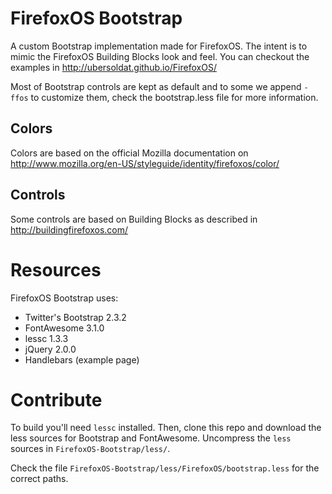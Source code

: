 # FirefoxOS Bootstrap

A custom Bootstrap implementation made for FirefoxOS. The intent is to
mimic the FirefoxOS Building Blocks look and feel. You can checkout the examples
in http://ubersoldat.github.io/FirefoxOS/

Most of Bootstrap controls are kept as default and to some we append `-ffos` to
customize them, check the bootstrap.less file for more information.

## Colors

Colors are based on the official Mozilla documentation 
on http://www.mozilla.org/en-US/styleguide/identity/firefoxos/color/

## Controls

Some controls are based on Building Blocks as described in http://buildingfirefoxos.com/

# Resources

FirefoxOS Bootstrap uses:

* Twitter's Bootstrap 2.3.2
* FontAwesome 3.1.0
* lessc 1.3.3
* jQuery 2.0.0
* Handlebars (example page)

# Contribute

To build you'll need `lessc` installed. Then, clone this repo and download the
less sources for Bootstrap and FontAwesome. Uncompress the `less` sources in
`FirefoxOS-Bootstrap/less/`. 

Check the file `FirefoxOS-Bootstrap/less/FirefoxOS/bootstrap.less` for the correct paths.